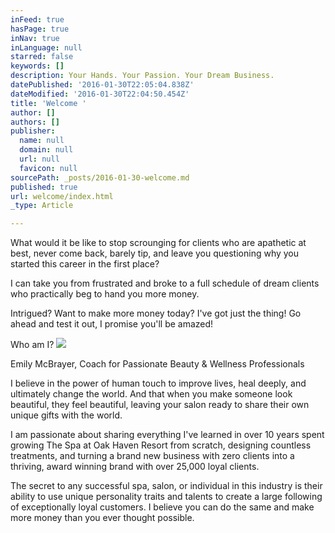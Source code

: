 ```yaml
---
inFeed: true
hasPage: true
inNav: true
inLanguage: null
starred: false
keywords: []
description: Your Hands. Your Passion. Your Dream Business.
datePublished: '2016-01-30T22:05:04.838Z'
dateModified: '2016-01-30T22:04:50.454Z'
title: 'Welcome '
author: []
authors: []
publisher:
  name: null
  domain: null
  url: null
  favicon: null
sourcePath: _posts/2016-01-30-welcome.md
published: true
url: welcome/index.html
_type: Article

---
```

What would it be like to stop scrounging for clients who are apathetic at best, never come back, barely tip, and leave you questioning why you started this career in the first place?

I can take you from frustrated and broke to a full schedule of dream clients who practically beg to hand you more money.

Intrigued? Want to make more money today? I've got just the thing! Go ahead and test it out, I promise you'll be amazed!

Who am I?
![](https://the-grid-user-content.s3-us-west-2.amazonaws.com/6bf95fd4-9d3c-41fd-b232-24ff26caecfe.jpg)

Emily McBrayer, Coach for Passionate Beauty & Wellness Professionals

I believe in the power of human touch to improve lives, heal deeply, and ultimately change the world. And that when you make someone look beautiful, they feel beautiful, leaving your salon ready to share their own unique gifts with the world.

I am passionate about sharing everything I've learned in over 10 years spent growing The Spa at Oak Haven Resort from scratch, designing countless treatments, and turning a brand new business with zero clients into a thriving, award winning brand with over 25,000 loyal clients.

The secret to any successful spa, salon, or individual in this industry is their ability to use unique personality traits and talents to create a large following of exceptionally loyal customers. I believe you can do the same and make more money than you ever thought possible.